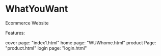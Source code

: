 # WhatYouWant
Ecommerce Website

Features:

cover page:   "index1.html"
home page:    "WUWhome.html"
product Page: "product.html"
login page:   "login.html"
